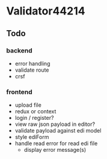# Validator44214

## Todo

### backend

- error handling
- validate route
- crsf

### frontend

- upload file
- redux or context
- login / register?
- view raw json payload in editor?
- validate payload against edi model
- style ediForm
- handle read error for read edi file
  - display error message(s)

